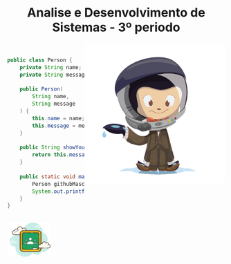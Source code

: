 <h1 align="center">Analise e Desenvolvimento de Sistemas - 3º periodo</h1>

<div align="left" widht="100">
    <img align="right" src="../.github/mcefeeline.png" width="325" alt="octodex-img" title="octodex">

<br>

```java
public class Person {
    private String name;
    private String message;

    public Person(
        String name,
        String message
    ) {
        this.name = name;
        this.message = message;
    }

    public String showYourself() {
        return this.message+"\n\tmy name is "+this.name;
    }

    public static void main(String[] args) {
        Person githubMascot = new Person("Octocat", "Hello people! :]");
        System.out.printf(githubMascot.showYourself());
    }
}
```
</div>

<br>

<footer align="start">
	<img src="../.github/classroom.png" width="100" align="start">
</footer>

